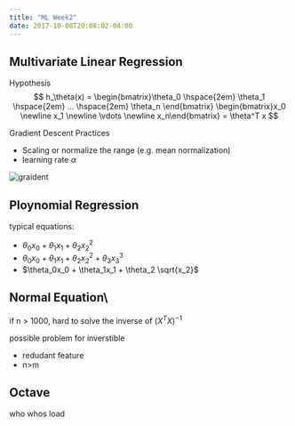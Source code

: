 ```yaml
---
title: "ML Week2"
date: 2017-10-08T20:08:02-04:00
---
```


## Multivariate Linear Regression

Hypothesis
$$
h_\theta(x) =
\begin{bmatrix}\theta_0 \hspace{2em} \theta_1 \hspace{2em} ... \hspace{2em} \theta_n \end{bmatrix}
\begin{bmatrix}x_0 \newline x_1 \newline \vdots \newline x_n\end{bmatrix}
= \theta^T x
$$

Gradient Descent Practices

- Scaling or normalize the range (e.g. mean normalization)
- learning rate $\alpha$

![graident](/img/gradient.png)

## Ploynomial Regression

typical equations:

- $\theta_0x_0 + \theta_1x_1 + \theta_2x_2^2$
- $\theta_0x_0 + \theta_1x_1 + \theta_2x_2^2 + \theta_3x_3^3$
- $\theta_0x_0 + \theta_1x_1 + \theta_2 \sqrt{x_2}$


## Normal Equation\

if n > 1000, hard to solve the inverse of $(X^TX)^{-1}$

possible problem for inverstible

- redudant feature
- n>m


## Octave

who
whos
load
